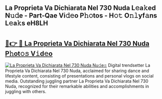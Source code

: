 ## La Proprieta Va Dichiarata Nel 730 Nuda L𝚎a𝚔ed N𝚞𝚍e - Part-Qae Vi𝚍𝚎o P𝚑𝚘tos - H𝚘𝚝 O𝚗𝚕yf𝚊ns L𝚎a𝚔s eH8LH

# <h2><a href="http://kf7d2t.oniu.top/?m=La+Proprieta+Va+Dichiarata+Nel+730+Nuda">🔗👉 🔴 La Proprieta Va Dichiarata Nel 730 Nuda P𝚑ot𝚘𝚜 V𝚒d𝚎o</a></h2>

[![La Proprieta Va Dichiarata Nel 730 Nuda Nu𝚍e𝚜](https://i.imgur.com/0qMVB7G.gif)](http://kf7d2t.oniu.top/?m=La+Proprieta+Va+Dichiarata+Nel+730+Nuda)
Digital trendsetter La Proprieta Va Dichiarata Nel 730 Nuda, acclaimed for sharing dance and lifestyle content, consisting of presentations and personal vlogs on social media. Outstanding juggling partner La Proprieta Va Dichiarata Nel 730 Nuda, recognized for their remarkable abilities and accomplishments in juggling with others.  
